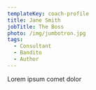 ```yaml
---
templateKey: coach-profile
title: Jane Smith
jobTitle: The Boss
photo: /img/jumbotron.jpg
tags:
  - Consultant
  - Bandito
  - Author
---
```

Lorem ipsum comet dolor